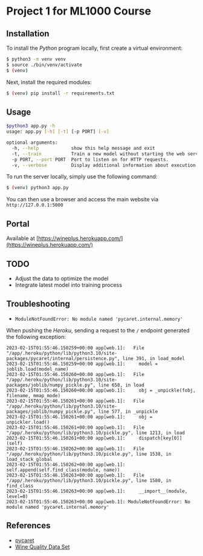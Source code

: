 # Project 1 for ML1000 Course

## Installation

To install the _Python_ program locally, first create a virtual environment:

```sh
$ python3 -m venv venv
$ source ./bin/venv/activate
$ (venv)
```

Next, install the required modules:

```sh
$ (venv) pip install -r requirements.txt
```

## Usage

```sh
$python3 app.py -h
usage: app.py [-h] [-t] [-p PORT] [-v]

optional arguments:
  -h, --help            show this help message and exit
  -t, --train           Train a new model without starting the web server.
  -p PORT, --port PORT  Port to listen on for HTTP requests.
  -v, --verbose         Display additional information about execution.
```

To run the server locally, simply use the following command:

```sh
$ (venv) python3 app.py
```

You can then use a browser and access the main website via `http://127.0.0.1:5000`

## Portal

Available at [https://wineplus.herokuapp.com/](https://wineplus.herokuapp.com/)

## TODO

* Adjust the data to optimize the model
* Integrate latest model into training process

## Troubleshooting

* `ModuleNotFoundError: No module named 'pycaret.internal.memory'`

When pushing the _Heroku_, sending a request to the `/` endpoint generated the following exception:

```
2023-02-15T01:55:46.150259+00:00 app[web.1]:   File "/app/.heroku/python/lib/python3.10/site-packages/pycaret/internal/persistence.py", line 391, in load_model
2023-02-15T01:55:46.150259+00:00 app[web.1]:     model = joblib.load(model_name)
2023-02-15T01:55:46.150260+00:00 app[web.1]:   File "/app/.heroku/python/lib/python3.10/site-packages/joblib/numpy_pickle.py", line 658, in load
2023-02-15T01:55:46.150260+00:00 app[web.1]:     obj = _unpickle(fobj, filename, mmap_mode)
2023-02-15T01:55:46.150261+00:00 app[web.1]:   File "/app/.heroku/python/lib/python3.10/site-packages/joblib/numpy_pickle.py", line 577, in _unpickle
2023-02-15T01:55:46.150261+00:00 app[web.1]:     obj = unpickler.load()
2023-02-15T01:55:46.150261+00:00 app[web.1]:   File "/app/.heroku/python/lib/python3.10/pickle.py", line 1213, in load
2023-02-15T01:55:46.150261+00:00 app[web.1]:     dispatch[key[0]](self)
2023-02-15T01:55:46.150262+00:00 app[web.1]:   File "/app/.heroku/python/lib/python3.10/pickle.py", line 1538, in load_stack_global
2023-02-15T01:55:46.150262+00:00 app[web.1]:     self.append(self.find_class(module, name))
2023-02-15T01:55:46.150263+00:00 app[web.1]:   File "/app/.heroku/python/lib/python3.10/pickle.py", line 1580, in find_class
2023-02-15T01:55:46.150263+00:00 app[web.1]:     __import__(module, level=0)
2023-02-15T01:55:46.150263+00:00 app[web.1]: ModuleNotFoundError: No module named 'pycaret.internal.memory'
```

## References

* [pycaret](https://pycaret.gitbook.io/docs/)
* [Wine Quality Data Set](https://archive.ics.uci.edu/ml/datasets/Wine+Quality)